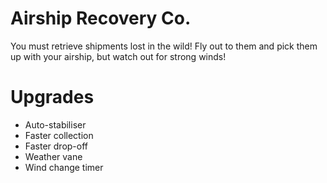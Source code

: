 # Airship Recovery Co.

You must retrieve shipments lost in the wild! Fly out to them and pick them up with your airship, but watch out for strong winds!

# Upgrades
* Auto-stabiliser
* Faster collection
* Faster drop-off
* Weather vane
* Wind change timer